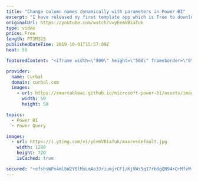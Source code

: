 ```yaml
---
title: "Change column names dynamically with parameters in Power BI"
excerpt: "I have released my first template app which is Free to download here: http://bit.ly/2othNWm and one trick I use is to change column names based on parameters given by the end user. Check this video if you want to do that to. :)  Here you can download all the pbix files: https://curbal.com/donwload-center"
originalUrl: https://youtube.com/watch?v=yEemVBiaTuk
type: video
price: Free
length: PT3M32S
publishedDateTime: 2019-10-01T15:57:09Z
heat: 55

featuredContent: "<iframe width=\"800\" height=\"500\" frameborder=\"0\" src=\"https://www.youtube.com/embed/yEemVBiaTuk\" allow=\"accelerometer; autoplay; encrypted-media; gyroscope; picture-in-picture\" allowfullscreen></iframe>"

provider:
  name: Curbal
  domain: curbal.com
  images:
    - url: https://smartableai.github.io/microsoft-power-bi/assets/images/organizations/curbal.com-50x50.jpg
      width: 50
      height: 50

topics:
  - Power BI
  - Power Query

images:
  - url: https://i.ytimg.com/vi/yEemVBiaTuk/maxresdefault.jpg
    width: 1280
    height: 720
    isCached: true

secured: "+efshsWPx4mlbW2YBlMxLmAo3JriumjrCF1/KjVWs5q17rbdgQN94+Q+MfvM+1zYIL7H4pqc2pkDQkBjT4yqu6OtVWux0aQ0+wgx07RC8G85DdUXQXx28BM6ExYD+ZM3aAv10tPgHBfoP1qRTKAz1x3q+DTB6ZwtmweIg19FBQkczJgwPg7OgMu5sjGHXjsL/NLy6hVno++jHQeLOcQWGMhD+cbjeWmMgLqdpDGB8coiclzagzXa8iwq/vcRbroPtBcRXM0f7Sbed58uZszfDBjBZ11Y22I5EA/BT65ECpFpkqC+U0oht79loq2ed09lewLTunHUjf/wLAeQOkVIXWf1W14BX1lg7R4tbGzJKkdL//XlUGB96WNtHM+wJdmPtmN4sAtc/yMI3JO0b6UMTAmmdaafimWYZSXaKNXxd/U=;98FDbKsE2zIybg6C0FtXwA=="
---
```


